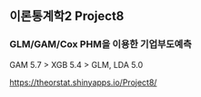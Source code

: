 
## 이론통계학2 Project8

### GLM/GAM/Cox PHM을 이용한 기업부도예측

GAM 5.7 > XGB 5.4 > GLM, LDA 5.0

https://theorstat.shinyapps.io/Project8/


